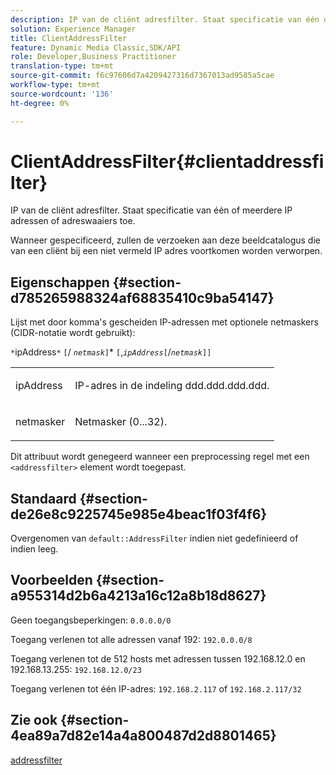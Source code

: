 ```yaml
---
description: IP van de cliënt adresfilter. Staat specificatie van één of meerdere IP adressen of adreswaaiers toe.
solution: Experience Manager
title: ClientAddressFilter
feature: Dynamic Media Classic,SDK/API
role: Developer,Business Practitioner
translation-type: tm+mt
source-git-commit: f6c97606d7a4209427316d7367013ad9585a5cae
workflow-type: tm+mt
source-wordcount: '136'
ht-degree: 0%

---
```



# ClientAddressFilter{#clientaddressfilter}

IP van de cliënt adresfilter. Staat specificatie van één of meerdere IP adressen of adreswaaiers toe.

Wanneer gespecificeerd, zullen de verzoeken aan deze beeldcatalogus die van een cliënt bij een niet vermeld IP adres voortkomen worden verworpen.

## Eigenschappen {#section-d785265988324af68835410c9ba54147}

Lijst met door komma&#39;s gescheiden IP-adressen met optionele netmaskers (CIDR-notatie wordt gebruikt):

`*`ipAddress`*` `[`/  *`netmask`*`]`*  `[`,*`ipAddress`*`[`/*`netmask`*`]]`

<table id="simpletable_9F82BB0D42A9434883F2F70A2A92898C"> 
 <tr class="strow"> 
  <td class="stentry"> <p><span class="varname"> ipAddress</span> </p> </td> 
  <td class="stentry"> <p>IP-adres in de indeling <span class="varname"> ddd.ddd.ddd.ddd</span>. </p></td> 
 </tr> 
 <tr class="strow"> 
  <td class="stentry"> <p><span class="varname"> netmasker</span> </p></td> 
  <td class="stentry"> <p>Netmasker (0...32). </p></td> 
 </tr> 
</table>

Dit attribuut wordt genegeerd wanneer een preprocessing regel met een `<addressfilter>` element wordt toegepast.

## Standaard {#section-de26e8c9225745e985e4beac1f03f4f6}

Overgenomen van `default::AddressFilter` indien niet gedefinieerd of indien leeg.

## Voorbeelden {#section-a955314d2b6a4213a16c12a8b18d8627}

Geen toegangsbeperkingen: `0.0.0.0/0`

Toegang verlenen tot alle adressen vanaf 192: `192.0.0.0/8`

Toegang verlenen tot de 512 hosts met adressen tussen 192.168.12.0 en 192.168.13.255: `192.168.12.0/23`

Toegang verlenen tot één IP-adres: `192.168.2.117` of `192.168.2.117/32`

## Zie ook {#section-4ea89a7d82e14a4a800487d2d8801465}

[addressfilter](../../../../../is-api/image-catalog/image-serving-api-ref/c-image-catalog-reference/c-rule-set-reference/r-addressfilter-rule.md#reference-48c369f56ecd4034b410da5a94a9dfd1)
